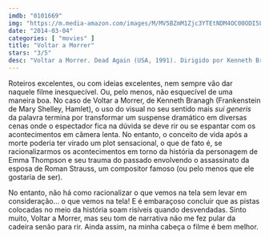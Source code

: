 ```yaml
---
imdb: "0101669"
img: "https://m.media-amazon.com/images/M/MV5BZmM1Zjc3YTEtNDM4OC00ODI5LTlmMmUtYmIyZWZhNGJiYzZjXkEyXkFqcGdeQXVyNjU0NTI0Nw@@._V1_SX101_CR0,0,101,150_.jpg"
date: "2014-03-04"
categories: [ "movies" ]
title: "Voltar a Morrer"
stars: "3/5"
desc: "Voltar a Morrer. Dead Again (USA, 1991). Dirigido por Kenneth Branagh. Escrito por Scott Frank. Com Kenneth Branagh, Andy Garcia, Derek Jacobi, Wayne Knight, Hanna Schygulla, Campbell Scott, Emma Thompson, Jo Anderson, Christine Ebersole."
---
```

Roteiros excelentes, ou com ideias excelentes, nem sempre vão dar naquele filme inesquecível. Ou, pelo menos, não esquecível de uma maneira boa. No caso de Voltar a Morrer, de Kenneth Branagh (Frankenstein de Mary Shelley, Hamlet), o uso do visual no seu sentido mais *sui generis* da palavra termina por transformar um suspense dramático em diversas cenas onde o espectador fica na dúvida se deve rir ou se espantar com os acontecimentos em câmera lenta. No entanto, o conceito de vida após a morte poderia ter virado um plot sensacional, o que de fato é, se racionalizarmos os acontecimentos em torno da história da personagem de Emma Thompson e seu trauma do passado envolvendo o assassinato da esposa de Roman Strauss, um compositor famoso (ou pelo menos que ele gostaria de ser).

No entanto, não há como racionalizar o que vemos na tela sem levar em consideração... o que vemos na tela! E é embaraçoso concluir que as pistas colocadas no meio da história soam risíveis quando desvendadas. Sinto muito, Voltar a Morrer, mas seu tom de narrativa não me fez pular da cadeira senão para rir. Ainda assim, na minha cabeça o filme é bem melhor.
